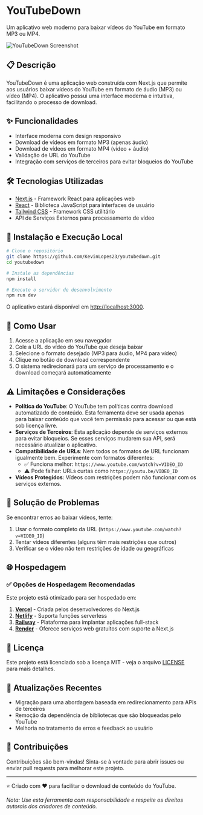 # YouTubeDown

Um aplicativo web moderno para baixar vídeos do YouTube em formato MP3 ou MP4.

![YouTubeDown Screenshot](https://user-images.githubusercontent.com/example/youtubedown-screenshot.png)

## 📋 Descrição

YouTubeDown é uma aplicação web construída com Next.js que permite aos usuários baixar vídeos do YouTube em formato de áudio (MP3) ou vídeo (MP4). O aplicativo possui uma interface moderna e intuitiva, facilitando o processo de download.

## ✨ Funcionalidades

- Interface moderna com design responsivo
- Download de vídeos em formato MP3 (apenas áudio)
- Download de vídeos em formato MP4 (vídeo + áudio)
- Validação de URL do YouTube
- Integração com serviços de terceiros para evitar bloqueios do YouTube

## 🛠️ Tecnologias Utilizadas

- [Next.js](https://nextjs.org/) - Framework React para aplicações web
- [React](https://reactjs.org/) - Biblioteca JavaScript para interfaces de usuário
- [Tailwind CSS](https://tailwindcss.com/) - Framework CSS utilitário
- API de Serviços Externos para processamento de vídeo

## 🚀 Instalação e Execução Local

```bash
# Clone o repositório
git clone https://github.com/KevinLopes23/youtubedown.git
cd youtubedown

# Instale as dependências
npm install

# Execute o servidor de desenvolvimento
npm run dev
```

O aplicativo estará disponível em [http://localhost:3000](http://localhost:3000).

## 📝 Como Usar

1. Acesse a aplicação em seu navegador
2. Cole a URL do vídeo do YouTube que deseja baixar
3. Selecione o formato desejado (MP3 para áudio, MP4 para vídeo)
4. Clique no botão de download correspondente
5. O sistema redirecionará para um serviço de processamento e o download começará automaticamente

## ⚠️ Limitações e Considerações

- **Política do YouTube**: O YouTube tem políticas contra download automatizado de conteúdo. Esta ferramenta deve ser usada apenas para baixar conteúdo que você tem permissão para acessar ou que está sob licença livre.
- **Serviços de Terceiros**: Esta aplicação depende de serviços externos para evitar bloqueios. Se esses serviços mudarem sua API, será necessário atualizar o aplicativo.
- **Compatibilidade de URLs**: Nem todos os formatos de URL funcionam igualmente bem. Experimente com formatos diferentes:
  - ✅ Funciona melhor: `https://www.youtube.com/watch?v=VIDEO_ID`
  - ⚠️ Pode falhar: URLs curtas como `https://youtu.be/VIDEO_ID`
- **Vídeos Protegidos**: Vídeos com restrições podem não funcionar com os serviços externos.

## 🔄 Solução de Problemas

Se encontrar erros ao baixar vídeos, tente:

1. Usar o formato completo da URL (`https://www.youtube.com/watch?v=VIDEO_ID`)
2. Tentar vídeos diferentes (alguns têm mais restrições que outros)
3. Verificar se o vídeo não tem restrições de idade ou geográficas

## 🌐 Hospedagem

### ✅ Opções de Hospedagem Recomendadas

Este projeto está otimizado para ser hospedado em:

1. **[Vercel](https://vercel.com/)** - Criada pelos desenvolvedores do Next.js
2. **[Netlify](https://www.netlify.com/)** - Suporta funções serverless
3. **[Railway](https://railway.app/)** - Plataforma para implantar aplicações full-stack
4. **[Render](https://render.com/)** - Oferece serviços web gratuitos com suporte a Next.js

## 📄 Licença

Este projeto está licenciado sob a licença MIT - veja o arquivo [LICENSE](LICENSE) para mais detalhes.

## 🔄 Atualizações Recentes

- Migração para uma abordagem baseada em redirecionamento para APIs de terceiros
- Remoção da dependência de bibliotecas que são bloqueadas pelo YouTube
- Melhoria no tratamento de erros e feedback ao usuário

## 🤝 Contribuições

Contribuições são bem-vindas! Sinta-se à vontade para abrir issues ou enviar pull requests para melhorar este projeto.

---

⭐ Criado com ❤️ para facilitar o download de conteúdo do YouTube.

_Nota: Use esta ferramenta com responsabilidade e respeite os direitos autorais dos criadores de conteúdo._

